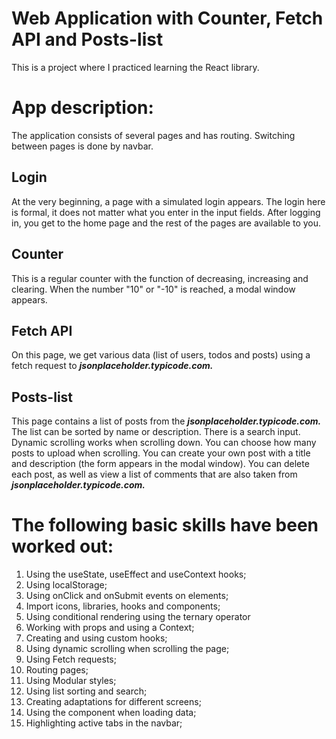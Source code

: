 # **Web Application with Counter, Fetch API and Posts-list**

This is a project where I practiced learning the React library.

# **App description:**

The application consists of several pages and has routing.
Switching between pages is done by navbar.

## **Login**

At the very beginning, a page with a simulated login appears.
The login here is formal, it does not matter what you enter in the input fields.
After logging in, you get to the home page and the rest of the pages are available to you.

## **Counter**

This is a regular counter with the function of decreasing, increasing and clearing.
When the number "10" or "-10" is reached, a modal window appears.

## **Fetch API**

On this page, we get various data (list of users, todos and posts) using a fetch request to **_jsonplaceholder.typicode.com._**

## **Posts-list**

This page contains a list of posts from the **_jsonplaceholder.typicode.com._**
The list can be sorted by name or description. There is a search input.
Dynamic scrolling works when scrolling down. You can choose how many posts to upload when scrolling.
You can create your own post with a title and description (the form appears in the modal window).
You can delete each post, as well as view a list of comments that are also taken from **_jsonplaceholder.typicode.com._**

# **The following basic skills have been worked out:**

1. Using the useState, useEffect and useContext hooks;
2. Using localStorage;
3. Using onClick and onSubmit events on elements;
4. Import icons, libraries, hooks and components;
5. Using conditional rendering using the ternary operator
6. Working with props and using a Context;
7. Creating and using custom hooks;
8. Using dynamic scrolling when scrolling the page;
9. Using Fetch requests;
10. Routing pages;
11. Using Modular styles;
12. Using list sorting and search;
13. Creating adaptations for different screens;
14. Using the <Loader/> component when loading data;
15. Highlighting active tabs in the navbar;
